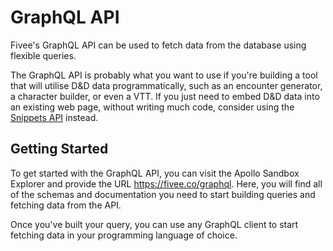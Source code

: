 # GraphQL API

Fivee's GraphQL API can be used to fetch data from the database using flexible
queries.

The GraphQL API is probably what you want to use if you're building a tool that
will utilise D&D data programmatically, such as an encounter generator, a
character builder, or even a VTT. If you just need to embed D&D data into an
existing web page, without writing much code, consider using the
[Snippets API](/snippets) instead.

## Getting Started

To get started with the GraphQL API, you can visit the Apollo Sandbox Explorer
and provide the URL https://fivee.co/graphql. Here, you will find all of the
schemas and documentation you need to start building queries and fetching data
from the API.

Once you've built your query, you can use any GraphQL client to start fetching
data in your programming language of choice.
